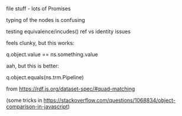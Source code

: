 file stuff - lots of Promises

typing of the nodes is confusing

testing equivalence/incudes() ref vs identity issues

feels clunky, but this works:

q.object.value == ns.something.value

aah, but this is better:

q.object.equals(ns.trm.Pipeline)

from https://rdf.js.org/dataset-spec/#quad-matching

(some tricks in https://stackoverflow.com/questions/1068834/object-comparison-in-javascript)
